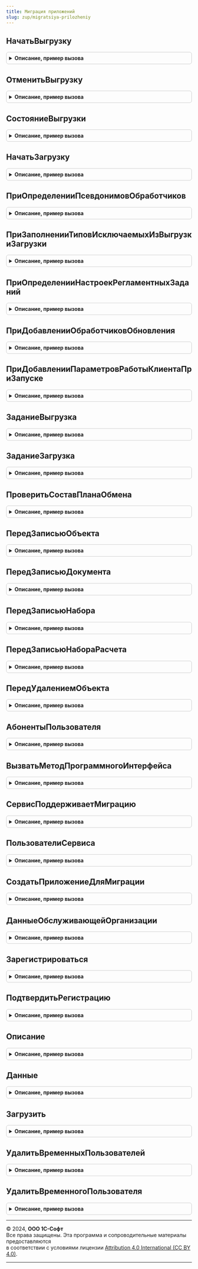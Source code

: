 ```yaml
---
title: Миграция приложений
slug: zup/migratsiya-prilozheniy
---
```



## НачатьВыгрузку
<details style="margin: 1em 0; padding: 0.5em; border: 1px solid #ccc; border-radius: 6px;">

<summary style="font-weight: bold; cursor: pointer;">Описание, пример вызова</summary>

```bsl

// Инициализирует выгрузку.
//
// Параметры:
//   АдресПриложения - Строка - url приложения, которое создано специально для миграции.
//   Логин - Строка - логин пользователя в этом приложении.
//   Пароль - Строка - пароль пользователя.
//   ВыгружатьНастройкиПользователей - Соответствие из КлючИЗначение - коллекция пользователей, настройки которых нужно выгружать:
//      * Ключ - СправочникСсылка.Пользователи - пользователь, настройки которого нужно выгрузить.
//      * Значение - Строка - новый логин пользователя.
//   ЗавершитьМиграциюАвтоматически - Булево - если Истина, то будет выполнена попытка установить монопольный режим и
//                                             завершить миграцию.
//   ДополнительныеСвойства - Структура - доп. свойства для сохранения.
//
Процедура НачатьВыгрузку(АдресПриложения, Логин, Пароль, ВыгружатьНастройкиПользователей, ЗавершитьМиграциюАвтоматически, ДополнительныеСвойства) Экспорт
```

Пример вызова
```bsl
МиграцияПриложений.НачатьВыгрузку(АдресПриложения, Логин, Пароль, ВыгружатьНастройкиПользователей, ЗавершитьМиграциюАвтоматически, ДополнительныеСвойства) 
```
</details>

## ОтменитьВыгрузку
<details style="margin: 1em 0; padding: 0.5em; border: 1px solid #ccc; border-radius: 6px;">

<summary style="font-weight: bold; cursor: pointer;">Описание, пример вызова</summary>

```bsl

// Отменяет выгрузку.
//
Процедура ОтменитьВыгрузку() Экспорт
```

Пример вызова
```bsl
МиграцияПриложений.ОтменитьВыгрузку() 
```
</details>

## СостояниеВыгрузки
<details style="margin: 1em 0; padding: 0.5em; border: 1px solid #ccc; border-radius: 6px;">

<summary style="font-weight: bold; cursor: pointer;">Описание, пример вызова</summary>

```bsl

// Возвращает состояние выгрузки.
//
// Возвращаемое значение:
//   Структура - структура с ключами:
//     * ДатаНачала - Дата - универсальная дата начала перехода.
//     * НомерОтправленногоСообщения - Число - номер отправленного сообщения.
//     * НомерПринятогоСообщения - Число - количество обработанных сообщений.
//     * ИзмененоОбъектов - Число - количество зарегистрированных изменений.
//     * ВыгруженоОбъектов - Число - количество выгруженных объектов.
//     * ЗагруженоОбъектов - Число - количество загруженных объектов.
//     * ЗагрузитьОбъектов - Число - количество объектов, которые еще нужно загрузить.
//     * ДатаЗавершения - Дата - универсальная дата завершения перехода.
//     * Состояние - ПеречислениеСсылка.СостоянияМиграцииПриложения - состояние миграции.
//     * Комментарий - Строка - доп. описание состояния.
//
Функция СостояниеВыгрузки() Экспорт
```

Пример вызова
```bsl
Результат = МиграцияПриложений.СостояниеВыгрузки() 
```
</details>

## НачатьЗагрузку
<details style="margin: 1em 0; padding: 0.5em; border: 1px solid #ccc; border-radius: 6px;">

<summary style="font-weight: bold; cursor: pointer;">Описание, пример вызова</summary>

```bsl

// Инициализирует загрузку.
//
// Параметры:
// ПользователиОбласти - Соответствие - в качестве ключа исходная ссылка, в качестве значения логин пользователя.
//
Процедура НачатьЗагрузку(ПользователиОбласти) Экспорт
```

Пример вызова
```bsl
МиграцияПриложений.НачатьЗагрузку(ПользователиОбласти) 
```
</details>

## ПриОпределенииПсевдонимовОбработчиков
<details style="margin: 1em 0; padding: 0.5em; border: 1px solid #ccc; border-radius: 6px;">

<summary style="font-weight: bold; cursor: pointer;">Описание, пример вызова</summary>

```bsl

// См. ОчередьЗаданийПереопределяемый.ПриОпределенииПсевдонимовОбработчиков.
Процедура ПриОпределенииПсевдонимовОбработчиков(СоответствиеИменПсевдонимам) Экспорт
```

Пример вызова
```bsl
МиграцияПриложений.ПриОпределенииПсевдонимовОбработчиков(СоответствиеИменПсевдонимам) 
```
</details>

## ПриЗаполненииТиповИсключаемыхИзВыгрузкиЗагрузки
<details style="margin: 1em 0; padding: 0.5em; border: 1px solid #ccc; border-radius: 6px;">

<summary style="font-weight: bold; cursor: pointer;">Описание, пример вызова</summary>

```bsl

// См. ВыгрузкаЗагрузкаДанныхПереопределяемый.ПриЗаполненииТиповИсключаемыхИзВыгрузкиЗагрузки.
//
// Параметры:
// 	Типы - См. ВыгрузкаЗагрузкаДанныхПереопределяемый.ПриЗаполненииТиповИсключаемыхИзВыгрузкиЗагрузки.Типы
//
Процедура ПриЗаполненииТиповИсключаемыхИзВыгрузкиЗагрузки(Типы) Экспорт
```

Пример вызова
```bsl
МиграцияПриложений.ПриЗаполненииТиповИсключаемыхИзВыгрузкиЗагрузки(Типы) 
```
</details>

## ПриОпределенииНастроекРегламентныхЗаданий
<details style="margin: 1em 0; padding: 0.5em; border: 1px solid #ccc; border-radius: 6px;">

<summary style="font-weight: bold; cursor: pointer;">Описание, пример вызова</summary>

```bsl

// См. РегламентныеЗаданияПереопределяемый.ПриОпределенииНастроекРегламентныхЗаданий
//
// Параметры:
//	Настройки - см. РегламентныеЗаданияПереопределяемый.ПриОпределенииНастроекРегламентныхЗаданий.Настройки
Процедура ПриОпределенииНастроекРегламентныхЗаданий(Настройки) Экспорт
```

Пример вызова
```bsl
МиграцияПриложений.ПриОпределенииНастроекРегламентныхЗаданий(Настройки) 
```
</details>

## ПриДобавленииОбработчиковОбновления
<details style="margin: 1em 0; padding: 0.5em; border: 1px solid #ccc; border-radius: 6px;">

<summary style="font-weight: bold; cursor: pointer;">Описание, пример вызова</summary>

```bsl

// См. ОбновлениеИнформационнойБазыБСП.ПриДобавленииОбработчиковОбновления
//
// Параметры:
//	Обработчики - см. ОбновлениеИнформационнойБазы.НоваяТаблицаОбработчиковОбновления
Процедура ПриДобавленииОбработчиковОбновления(Обработчики) Экспорт
```

Пример вызова
```bsl
МиграцияПриложений.ПриДобавленииОбработчиковОбновления(Обработчики) 
```
</details>

## ПриДобавленииПараметровРаботыКлиентаПриЗапуске
<details style="margin: 1em 0; padding: 0.5em; border: 1px solid #ccc; border-radius: 6px;">

<summary style="font-weight: bold; cursor: pointer;">Описание, пример вызова</summary>

```bsl

// См. ОбщегоНазначенияПереопределяемый.ПриДобавленииПараметровРаботыКлиентаПриЗапуске.
Процедура ПриДобавленииПараметровРаботыКлиентаПриЗапуске(Параметры) Экспорт
```

Пример вызова
```bsl
МиграцияПриложений.ПриДобавленииПараметровРаботыКлиентаПриЗапуске(Параметры) 
```
</details>

## ЗаданиеВыгрузка
<details style="margin: 1em 0; padding: 0.5em; border: 1px solid #ccc; border-radius: 6px;">

<summary style="font-weight: bold; cursor: pointer;">Описание, пример вызова</summary>

```bsl

// Регламентное задание МиграцияПриложенийВыгрузка.
//
Процедура ЗаданиеВыгрузка(ЗавершитьМиграцию = Ложь) Экспорт
```

Пример вызова
```bsl
МиграцияПриложений.ЗаданиеВыгрузка(ЗавершитьМиграцию);
```
</details>

## ЗаданиеЗагрузка
<details style="margin: 1em 0; padding: 0.5em; border: 1px solid #ccc; border-radius: 6px;">

<summary style="font-weight: bold; cursor: pointer;">Описание, пример вызова</summary>

```bsl

// Регламентное задание МиграцияПриложенийЗагрузка.
//
Процедура ЗаданиеЗагрузка() Экспорт
```

Пример вызова
```bsl
МиграцияПриложений.ЗаданиеЗагрузка() 
```
</details>

## ПроверитьСоставПланаОбмена
<details style="margin: 1em 0; padding: 0.5em; border: 1px solid #ccc; border-radius: 6px;">

<summary style="font-weight: bold; cursor: pointer;">Описание, пример вызова</summary>

```bsl

// Проверяет состав плана обмена, в случае некорректного состава вызывается исключение.
// Проверки:
//   1) У всех объектов выключена авторегистрация.
//   2) В составе есть все объекты необходимые для обмена.
//
Процедура ПроверитьСоставПланаОбмена() Экспорт
```

Пример вызова
```bsl
МиграцияПриложений.ПроверитьСоставПланаОбмена() 
```
</details>

## ПередЗаписьюОбъекта
<details style="margin: 1em 0; padding: 0.5em; border: 1px solid #ccc; border-radius: 6px;">

<summary style="font-weight: bold; cursor: pointer;">Описание, пример вызова</summary>

```bsl

// Обработчик подписки на событие ПередЗаписьюОбъекта.
//
Процедура ПередЗаписьюОбъекта(Источник, Отказ) Экспорт
```

Пример вызова
```bsl
МиграцияПриложений.ПередЗаписьюОбъекта(Источник, Отказ) 
```
</details>

## ПередЗаписьюДокумента
<details style="margin: 1em 0; padding: 0.5em; border: 1px solid #ccc; border-radius: 6px;">

<summary style="font-weight: bold; cursor: pointer;">Описание, пример вызова</summary>

```bsl

// Обработчик подписки на событие ЗаписьюДокумента.
//
Процедура ПередЗаписьюДокумента(Источник, Отказ, РежимЗаписи, РежимПроведения) Экспорт
```

Пример вызова
```bsl
МиграцияПриложений.ПередЗаписьюДокумента(Источник, Отказ, РежимЗаписи, РежимПроведения) 
```
</details>

## ПередЗаписьюНабора
<details style="margin: 1em 0; padding: 0.5em; border: 1px solid #ccc; border-radius: 6px;">

<summary style="font-weight: bold; cursor: pointer;">Описание, пример вызова</summary>

```bsl

// Обработчик подписки на событие ПередЗаписьюНабора.
//
Процедура ПередЗаписьюНабора(Источник, Отказ, Замещение) Экспорт
```

Пример вызова
```bsl
МиграцияПриложений.ПередЗаписьюНабора(Источник, Отказ, Замещение) 
```
</details>

## ПередЗаписьюНабораРасчета
<details style="margin: 1em 0; padding: 0.5em; border: 1px solid #ccc; border-radius: 6px;">

<summary style="font-weight: bold; cursor: pointer;">Описание, пример вызова</summary>

```bsl

// Обработчик подписки на событие ПередЗаписьюНабораРасчета.
//
Процедура ПередЗаписьюНабораРасчета(Источник, Отказ, Замещение, ТолькоЗапись, ЗаписьФактическогоПериодаДействия, ЗаписьПерерасчетов) Экспорт
```

Пример вызова
```bsl
МиграцияПриложений.ПередЗаписьюНабораРасчета(Источник, Отказ, Замещение, ТолькоЗапись, ЗаписьФактическогоПериодаДействия, ЗаписьПерерасчетов) 
```
</details>

## ПередУдалениемОбъекта
<details style="margin: 1em 0; padding: 0.5em; border: 1px solid #ccc; border-radius: 6px;">

<summary style="font-weight: bold; cursor: pointer;">Описание, пример вызова</summary>

```bsl

// Обработчик подписки на событие ПередУдалениемОбъекта.
//
Процедура ПередУдалениемОбъекта(Источник, Отказ) Экспорт
```

Пример вызова
```bsl
МиграцияПриложений.ПередУдалениемОбъекта(Источник, Отказ) 
```
</details>

## АбонентыПользователя
<details style="margin: 1em 0; padding: 0.5em; border: 1px solid #ccc; border-radius: 6px;">

<summary style="font-weight: bold; cursor: pointer;">Описание, пример вызова</summary>

```bsl

// Получается абонентов пользователя из сервиса.
// Используется во внешней обработке перехода в сервис, которая должна работать на БТС от 1.2.2.
//
// Параметры:
//   ИсточникПараметровДоступа - ФормаКлиентскогоПриложения, Структура -
//
// Возвращаемое значение:
//   СписокЗначений - в качестве значения код, в качестве представления наименование.
//
Функция АбонентыПользователя(ИсточникПараметровДоступа) Экспорт
```

Пример вызова
```bsl
Результат = МиграцияПриложений.АбонентыПользователя(ИсточникПараметровДоступа) 
```
</details>

## ВызватьМетодПрограммногоИнтерфейса
<details style="margin: 1em 0; padding: 0.5em; border: 1px solid #ccc; border-radius: 6px;">

<summary style="font-weight: bold; cursor: pointer;">Описание, пример вызова</summary>

```bsl

// Вызывает метода программного интерфейса менеджера сервиса.
//
// Параметры:
//   ИсточникПараметровДоступа - ФормаКлиентскогоПриложения, Структура -
//   ПараметрыМетода - Структура - параметры вызываемого метода.
//   Метод - Строка, Неопределено - имя метода для подстановки в URL запроса. Если не указано, в менеджере сервиса
//      будет использовано имя метода из параметров запроса.
//
// Возвращаемое значение:
// 	Структура - результат запроса:
//	* Поле - Произвольный - произвольный набор полей.
Функция ВызватьМетодПрограммногоИнтерфейса(ИсточникПараметровДоступа, ПараметрыМетода, Метод = Неопределено) Экспорт
```

Пример вызова
```bsl
Результат = МиграцияПриложений.ВызватьМетодПрограммногоИнтерфейса(ИсточникПараметровДоступа, ПараметрыМетода, Метод);
```
</details>

## СервисПоддерживаетМиграцию
<details style="margin: 1em 0; padding: 0.5em; border: 1px solid #ccc; border-radius: 6px;">

<summary style="font-weight: bold; cursor: pointer;">Описание, пример вызова</summary>

```bsl

// Выполняет проверку сервиса.
// Используется во внешней обработке перехода в сервис, которая должна работать на БТС от 1.2.2.
//
// Параметры:
//	ИмяСервера - Строка - имя сервера.
//	АдресПрограммногоИнтерфейса - Строка - выходной параметр.
//	АдресРегистрации - Строка - выходной параметр.
//	АдресВосстановления - Строка - выходной параметр.
//	РегистрацияРазрешена - Булево - выходной параметр.
// Возвращаемое значение:
//   Булево - Истина - в случае если поддерживает миграцию.
//
Функция СервисПоддерживаетМиграцию(ИмяСервера, АдресПрограммногоИнтерфейса, АдресРегистрации, АдресВосстановления, РегистрацияРазрешена) Экспорт
```

Пример вызова
```bsl
Результат = МиграцияПриложений.СервисПоддерживаетМиграцию(ИмяСервера, АдресПрограммногоИнтерфейса, АдресРегистрации, АдресВосстановления, РегистрацияРазрешена) 
```
</details>

## ПользователиСервиса
<details style="margin: 1em 0; padding: 0.5em; border: 1px solid #ccc; border-radius: 6px;">

<summary style="font-weight: bold; cursor: pointer;">Описание, пример вызова</summary>

```bsl

// Получает пользователей сервиса.
// Используется во внешней обработке перехода в сервис, которая должна работать на БТС от 1.2.2.
//
// Параметры:
//   ИсточникПараметровДоступа - ФормаКлиентскогоПриложения, Структура -
//
// Возвращаемое значение:
//   Массив Из Структура - описание:
//     * Логин - Строка -
//     * Наименование - Строка -
//     * ЭлектроннаяПочта - Строка -
//     * Роль - см. МиграцияПриложенийКлиентСервер.ПредставлениеРоли
//
Функция ПользователиСервиса(ИсточникПараметровДоступа) Экспорт
```

Пример вызова
```bsl
Результат = МиграцияПриложений.ПользователиСервиса(ИсточникПараметровДоступа) 
```
</details>

## СоздатьПриложениеДляМиграции
<details style="margin: 1em 0; padding: 0.5em; border: 1px solid #ccc; border-radius: 6px;">

<summary style="font-weight: bold; cursor: pointer;">Описание, пример вызова</summary>

```bsl

// Создает приложение для миграции в сервисе.
//
// Параметры:
//   ИсточникПараметровДоступа - ФормаКлиентскогоПриложения, Структура -
//   Наименование - Строка - Наименование приложения.
//   ЧасовойПояс - Строка - часовой пояс приложения.
//   ПраваПользователей - ТаблицаЗначений - таблица с колонками:
//     * Логин - Строка - логин пользователя сервиса.
//     * Пользователь - СправочникСсылка.Пользователи - пользователь к которому будет привязан пользователь сервиса.
//     * Право - Строка - см. МиграцияПриложенийКлиентСервер.ИдентификаторAPIПрава.
//   РасширенияДляВосстановления - ТаблицаЗначений - таблица с колонками:
//     * Имя - Строка
//     * Версия - Строка
//
// Возвращаемое значение:
//   Структура - ключи:
//     * АдресПриложения - Строка - url приложения.
//     * Логин - Строка - логин служебного пользователя.
//     * Пароль - Строка - пароль служебного пользователя.
//     * Код - Число - код области.
//
Функция СоздатьПриложениеДляМиграции(ИсточникПараметровДоступа, Наименование, ЧасовойПояс, ПраваПользователей, Экспорт
```

Пример вызова
```bsl
Результат = МиграцияПриложений.СоздатьПриложениеДляМиграции(ИсточникПараметровДоступа, Наименование, ЧасовойПояс, ПраваПользователей, );
```
</details>

## ДанныеОбслуживающейОрганизации
<details style="margin: 1em 0; padding: 0.5em; border: 1px solid #ccc; border-radius: 6px;">

<summary style="font-weight: bold; cursor: pointer;">Описание, пример вызова</summary>

```bsl

// Получает данные обслуживающей организации в сервисе.
//
// Параметры:
//   ИсточникПараметровДоступа - ФормаКлиентскогоПриложения, Структура -
//
// Возвращаемое значение:
//   Структура - ключи:
//     * Код - Число
//     * Наименование - Строка
//     * ЭлектроннаяПочта - Строка
//     * Телефон - Строка
//     * ОписаниеОшибки - Строка
//
Функция ДанныеОбслуживающейОрганизации(ИсточникПараметровДоступа) Экспорт
```

Пример вызова
```bsl
Результат = МиграцияПриложений.ДанныеОбслуживающейОрганизации(ИсточникПараметровДоступа) 
```
</details>

## Зарегистрироваться
<details style="margin: 1em 0; padding: 0.5em; border: 1px solid #ccc; border-radius: 6px;">

<summary style="font-weight: bold; cursor: pointer;">Описание, пример вызова</summary>

```bsl

// Регистрирует в сервисе.
//
// Параметры:
//   ИмяСервера - Строка - имя сервера
//   Наименование - Строка - наименование абонента
//   Логин - Строка -
//   ЭлектроннаяПочта - Строка - адрес электронной почты
//   Пароль - Строка -
//   Телефон - Строка - телефон абонента
//
// Возвращаемое значение:
//   Булево - результат регистрации.
//
Функция Зарегистрироваться(ИмяСервера, Наименование, Логин, ЭлектроннаяПочта, Пароль, Телефон) Экспорт
```

Пример вызова
```bsl
Результат = МиграцияПриложений.Зарегистрироваться(ИмяСервера, Наименование, Логин, ЭлектроннаяПочта, Пароль, Телефон) 
```
</details>

## ПодтвердитьРегистрацию
<details style="margin: 1em 0; padding: 0.5em; border: 1px solid #ccc; border-radius: 6px;">

<summary style="font-weight: bold; cursor: pointer;">Описание, пример вызова</summary>

```bsl

// Подтверждает регистрацию в сервисе.
//
// Параметры:
//   ИмяСервера - Строка - имя сервера
//   КодПодтверждения - Строка - код подтверждения регистрации
//
// Возвращаемое значение:
//   Булево - результат подтверждения регистрации.
//
Функция ПодтвердитьРегистрацию(ИмяСервера, КодПодтверждения) Экспорт
```

Пример вызова
```bsl
Результат = МиграцияПриложений.ПодтвердитьРегистрацию(ИмяСервера, КодПодтверждения) 
```
</details>

## Описание
<details style="margin: 1em 0; padding: 0.5em; border: 1px solid #ccc; border-radius: 6px;">

<summary style="font-weight: bold; cursor: pointer;">Описание, пример вызова</summary>

```bsl

// Возвращает описание данных логического хранилища.
//
// Параметры:
//  ИдентификаторХранилища - Строка - идентификатор логического хранилища.
//  ИдентификаторДанных    - Строка - идентификатор данных хранилища.
//
// Возвращаемое значение:
//   Структура - описание состояния задания очереди:
//    * ИмяФайла - Строка - имя файла.
//    * Размер - Число - размер файла в байтах.
//    * Данные - ДвоичныеДанные - двоичные данные файла описания задания.
//
Функция Описание(ИдентификаторХранилища, ИдентификаторДанных) Экспорт
```

Пример вызова
```bsl
Результат = МиграцияПриложений.Описание(ИдентификаторХранилища, ИдентификаторДанных) 
```
</details>

## Данные
<details style="margin: 1em 0; padding: 0.5em; border: 1px solid #ccc; border-radius: 6px;">

<summary style="font-weight: bold; cursor: pointer;">Описание, пример вызова</summary>

```bsl

// Возвращает данные логического хранилища.
//
// Параметры:
//  ОписаниеДанных - Структура - описание данных хранилища.
//
// Возвращаемое значение:
//   ДвоичныеДанные -
//
Функция Данные(ОписаниеДанных) Экспорт
```

Пример вызова
```bsl
Результат = МиграцияПриложений.Данные(ОписаниеДанных) 
```
</details>

## Загрузить
<details style="margin: 1em 0; padding: 0.5em; border: 1px solid #ccc; border-radius: 6px;">

<summary style="font-weight: bold; cursor: pointer;">Описание, пример вызова</summary>

```bsl

// Записывает данные в логическое хранилище.
// Выполняет действия:
// - сохраняет файл данных в файловом хранилище
// - планирует задание очереди заданий на обработки файла
// - возвращается идентификатор задания в ответ.
//
// Возвращаемое значение:
//   Структура - состояние загрузки:
//   * id - Структура:
//    ** Успешно - Булево
//    ** Комментарий - Строка
//    ** СостояниеЗагрузки - см. СостояниеЗагрузки
//
Функция Загрузить(ОписаниеДанных) Экспорт
```

Пример вызова
```bsl
Результат = МиграцияПриложений.Загрузить(ОписаниеДанных) 
```
</details>

## УдалитьВременныхПользователей
<details style="margin: 1em 0; padding: 0.5em; border: 1px solid #ccc; border-radius: 6px;">

<summary style="font-weight: bold; cursor: pointer;">Описание, пример вызова</summary>

```bsl

// Обработчик обновления
Процедура УдалитьВременныхПользователей() Экспорт
```

Пример вызова
```bsl
МиграцияПриложений.УдалитьВременныхПользователей() 
```
</details>

## УдалитьВременногоПользователя
<details style="margin: 1em 0; padding: 0.5em; border: 1px solid #ccc; border-radius: 6px;">

<summary style="font-weight: bold; cursor: pointer;">Описание, пример вызова</summary>

```bsl

Процедура УдалитьВременногоПользователя(Имя) Экспорт
```

Пример вызова
```bsl
МиграцияПриложений.УдалитьВременногоПользователя(Имя) 
```
</details>

---

© 2024, **ООО 1С-Софт**  
Все права защищены. Эта программа и сопроводительные материалы предоставляются  
в соответствии с условиями лицензии [Attribution 4.0 International (CC BY 4.0)](https://creativecommons.org/licenses/by/4.0/legalcode).

---
